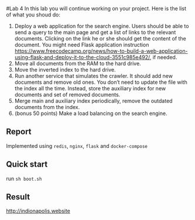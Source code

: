 #Lab 4
In this lab you will continue working on your project. Here is the list of what you shoud do:

1) Deploy a web application for the search engine. Users should be able to send a query to the main page and get a list of links to the relevant documents. Clicking on the link he or she should get the content of the document. You might need Flask application instruction https://www.freecodecamp.org/news/how-to-build-a-web-application-using-flask-and-deploy-it-to-the-cloud-3551c985e492/, if needed.
2) Move all documents from the RAM to the hard drive.
3) Move the inverted index to the hard drive.
4) Run another service that simulates the crawler. It should add new documents and remove old ones. You don’t need to update the file with the index all the time. Instead, store the auxiliary index for new documents and set of removed documents.
5) Merge main and auxiliary index periodically, remove the outdated documents from the index.
6) (bonus 50 points) Make a load balancing on the search engine.

## Report

Implemented using ```redis```, ```nginx```, ```flask``` and ```docker-compose``` 

## Quick start

run ```sh boot.sh```

## Result

http://indionapolis.website